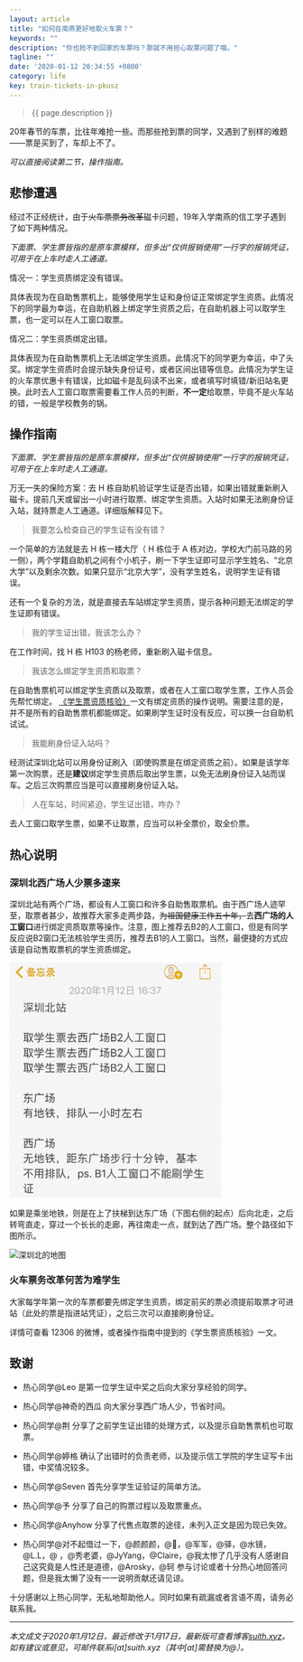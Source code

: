 ```yaml
---
layout: article
title: "如何在南燕更好地取火车票？"
keywords: ""
description: "你也抢不到回家的车票吗？那就不用担心取票问题了哦。"
tagline: ""
date: '2020-01-12 20:34:55 +0800'
category: life
key: train-tickets-in-pkusz
---
```


> {{ page.description }}

20年春节的车票，比往年难抢一些。而那些抢到票的同学，又遇到了别样的难题——票是买到了，车却上不了。

*可以直接阅读第二节，操作指南。*

<!--more-->

## 悲惨遭遇


经过不正经统计，由于~~火车票票务改革~~磁卡问题，19年入学南燕的信工学子遇到了如下两种情况。

*下面票、学生票皆指的是原车票模样，但多出“仅供报销使用”一行字的报销凭证，可用于在上车时走人工通道。*

情况一：学生资质绑定没有错误。

具体表现为在自助售票机上，能够使用学生证和身份证正常绑定学生资质。此情况下的同学最为幸运，在自助机器上绑定学生资质之后，在自助机器上可以取学生票，也一定可以在人工窗口取票。

情况二：学生资质绑定出错。

具体表现为在自助售票机上无法绑定学生资质。此情况下的同学更为幸运，中了头奖。绑定学生资质时会提示缺失身份证号，或者区间出错等信息。此情况为学生证的火车票优惠卡有错误，比如磁卡是乱码读不出来，或者填写时填错/新旧站名更换。此时去人工窗口取票需要看工作人员的判断，**不一定**给取票，毕竟不是火车站的错，一般是学校教务的锅。

## 操作指南

*下面票、学生票皆指的是原车票模样，但多出“仅供报销使用”一行字的报销凭证，可用于在上车时走人工通道。*

万无一失的保险方案：去 H 栋自助机验证学生证是否出错，如果出错就重新刷入磁卡。提前几天或留出一小时进行取票、绑定学生资质。入站时如果无法刷身份证入站，就持票走人工通道。详细版解释见下。

> 我要怎么检查自己的学生证有没有错？

一个简单的方法就是去 H 栋一楼大厅（ H 栋位于 A 栋对边，学校大门前马路的另一侧），两个学籍自助机之间有个小机子，刷一下学生证即可显示学生姓名、“北京大学”以及剩余次数。如果只显示“北京大学”，没有学生姓名，说明学生证有错误。

还有一个复杂的方法，就是直接去车站绑定学生资质，提示各种问题无法绑定的学生证即有错误。

> 我的学生证出错，我该怎么办？

在工作时间，找 H 栋 H103 的杨老师，重新刷入磁卡信息。

> 我该怎么绑定学生资质和取票？

在自助售票机可以绑定学生资质以及取票，或者在人工窗口取学生票，工作人员会先帮忙绑定。 [《学生票资质核验》](https://mp.weixin.qq.com/s/_ODExgXs_8eAXnNiKN31Wg)一文有绑定资质的操作说明。需要注意的是，并不是所有的自助售票机都能绑定。如果刷学生证时没有反应，可以换一台自助机试试。

> 我能刷身份证入站吗？

经测试深圳北站可以用身份证刷入（即使购票是在绑定资质之前）。如果是该学年第一次购票，还是**建议**绑定学生资质后取出学生票，以免无法刷身份证入站而误车。之后三次购票应当是可以直接刷身份证入站。

> 人在车站，时间紧迫，学生证出错，咋办？

去人工窗口取学生票，如果不让取票，应当可以补全票价，取全价票。

## 热心说明

### 深圳北西广场人少票多速来

深圳北站有两个广场，都设有人工窗口和许多自助售取票机。由于西广场人迹罕至，取票者甚少，故推荐大家多走两步路，~~为祖国健康工作五十年，~~去**西广场的人工窗口**进行绑定资质取票等操作。注意，图上推荐去B2的人工窗口，但是有同学反应说B2窗口无法核验学生资历，推荐去B1的人工窗口。当然，最便捷的方式应该是自动售取票机的学生资质绑定。

<img src="../assets/images/shenzhenbei-advices.png" alt="神奇的西瓜分享的图片" style="zoom:50%;" />

如果是乘坐地铁，则是在上了扶梯到达东广场（下图右侧的起点）后向北走，之后转弯直走，穿过一个长长的走廊，再往南走一点，就到达了西广场。整个路径如下图所示。

![深圳北的地图]({{"/assets/images/shenzhenbei-map.png"}})



### 火车票务改革何苦为难学生

大家每学年第一次的车票都要先绑定学生资质，绑定前买的票必须提前取票才可进站（此处的票是指进站凭证），之后三次可以直接刷身份证。

详情可查看 12306 的微博，或者操作指南中提到的《学生票资质核验》一文。

## 致谢

- 热心同学@Leo 是第一位学生证中奖之后向大家分享经验的同学。

- 热心同学@神奇的西瓜 向大家分享西广场人少，节省时间。

- 热心同学@荆 分享了之前学生证出错的处理方式，以及提示自助售票机也可取票。

- 热心同学@婷格 确认了出错时的负责老师，以及提示信工学院的学生证写卡出错，中奖情况较多。

- 热心同学@Seven 首先分享学生证验证的简单方法。

- 热心同学@予 分享了自己的购票过程以及取票重点。

- 热心同学@Anyhow 分享了代售点取票的途径，未列入正文是因为现已失效。

- 热心同学@对不起借过一下，@颜颜颜，@🍭，@军军，@驿，@水镜，@L.L，@ ，@秀老婆，@JyYang，@Claire，@我太惨了几乎没有人感谢自己这究竟是人性还是道德，@Arosky，@轲 参与讨论或者十分热心地回答问题，但是我太懒了没有一一说明贡献还请见谅。

十分感谢以上热心同学，无私地帮助他人。同时如果有疏漏或者言语不周，请务必联系我。

---

*本文成文于2020年1月12日，最近修改于1月17日，最新版可查看博客[suith.xyz](https://suith.xyz//train-tickets-in-pkusz)。如有建议或意见，可邮件联系i[at]suith.xyz（其中[at]需替换为@）。*